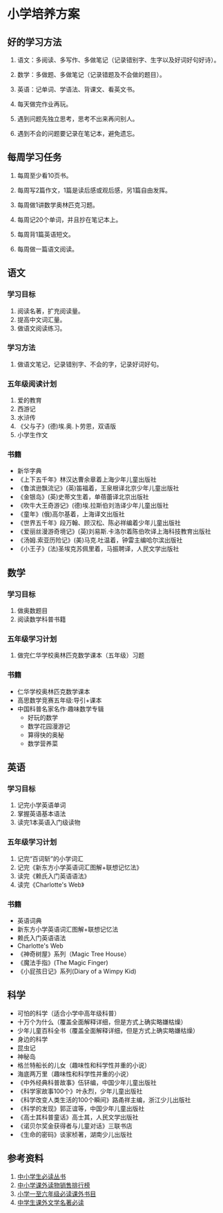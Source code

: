 # 小学培养方案

## 好的学习方法

1. 语文：多阅读、多写作、多做笔记（记录错别字、生字以及好词好句好诗）。

2. 数学：多做题、多做笔记（记录错题及不会做的题目）。

3. 英语：记单词、学语法、背课文、看英文书。

4. 每天做完作业再玩。

5. 遇到问题先独立思考，思考不出来再问别人。

6. 遇到不会的问题要记录在笔记本，避免遗忘。

## 每周学习任务

1. 每周至少看10页书。

2. 每周写2篇作文，1篇是读后感或观后感，另1篇自由发挥。

3. 每周做1讲数学奥林匹克习题。

4. 每周记20个单词，并且抄在笔记本上。

5. 每周背1篇英语短文。

6. 每周做一篇语文阅读。

## 语文

### 学习目标
1. 阅读名著，扩充阅读量。
2. 提高中文词汇量。
3. 做语文阅读练习。

### 学习方法
1. 做语文笔记，记录错别字、不会的字，记录好词好句。

### 五年级阅读计划
1. 爱的教育
2. 西游记
3. 水浒传
4. 《父与子》(德)埃.奥.卜劳恩，双语版
5. 小学生作文

### 书籍
- 新华字典
- 《上下五千年》林汉达曹余章着上海少年儿童出版社
- 《鲁滨逊飘流记》(英)笛福着，王泉根译北京少年儿童出版社
- 《金银岛》(英)史蒂文生着，单蓓蕾译北京出版社
- 《吹牛大王奇游记》(德)埃.拉斯伯刘浩译少年儿童出版社
- 《童年》(俄)高尔基着，上海译文出版社
- 《世界五千年》段万翰、顾汉松、陈必祥编着少年儿童出版社
- 《爱丽丝漫游奇境记》(英)刘易斯.卡洛尔着陈伯吹译上海科技教育出版社
- 《汤姆.索亚历险记》(美)马克.吐温着，钟雷主编哈尔滨出版社
- 《小王子》(法)圣埃克苏佩里着，马振聘译，人民文学出版社

## 数学

### 学习目标

1. 做奥数题目
2. 阅读数学科普书籍

### 五年级学习计划
1. 做完仁华学校奥林匹克数学课本（五年级）习题

### 书籍

- 仁华学校奥林匹克数学课本
- 高思数学竞赛五年级:导引+课本
- 中国科普名家名作·趣味数学专辑
    - 好玩的数学
    - 数学花园漫游记
    - 算得快的奥秘
    - 数学营养菜

## 英语

### 学习目标

1. 记完小学英语单词
2. 掌握英语基本语法
3. 读完1本英语入门级读物

### 五年级学习计划

1. 记完“百词斩”的小学词汇
2. 记完《新东方小学英语词汇图解+联想记忆法》
3. 读完《赖氏入门英语语法》
4. 读完《Charlotte's Web》

### 书籍

- 英语词典
- 新东方小学英语词汇图解+联想记忆法
- 赖氏入门英语语法
- Charlotte's Web
- 《神奇树屋》系列（Magic Tree House）
- 《魔法手指》(The Magic Finger)
- 《小屁孩日记》系列(Diary of a Wimpy Kid)

## 科学

- 可怕的科学（适合小学中高年级科普）
- 十万个为什么（覆盖全面解释详细，但是方式上确实略嫌枯燥）
- 少年儿童百科全书（覆盖全面解释详细，但是方式上确实略嫌枯燥）
- 身边的科学
- 昆虫记
- 神秘岛
- 格兰特船长的儿女（趣味性和科学性并重的小说）
- 海底两万里（趣味性和科学性并重的小说）
- 《中外经典科普故事》伍钚编，中国少年儿童出版社
- 《科学家故事100个》叶永烈，少年儿童出版社
- 《科学改变人类生活的100个瞬间》路甬祥主编，浙江少儿出版社
- 《科学的发现》郭正谊等，中国少年儿童出版社
- 《高士其科普童话》高士其，人民文学出版社
- 《诺贝尔奖金获得者与儿童对话》三联书店
- 《生命的密码》谈家桢著，湖南少儿出版社

## 参考资料

1. [中小学生必读丛书](https://www.amazon.cn/s?_encoding=UTF8&field-keywords=%E4%B8%AD%E5%B0%8F%E5%AD%A6%E7%94%9F%E6%96%B0%E8%AF%BE%E6%A0%87%E5%BF%85%E8%AF%BB%E4%B8%9B%E4%B9%A6&search-alias=books)
2. [中小学课外读物销售排行榜](https://www.amazon.cn/gp/bestsellers/books/658793051/ref=zg_bs_unv_b_4_660830051_1)
3. [小学一至六年级必读课外书目](http://www.eol.cn/html/jijiao/xiao/wap/m2016bdsm/index.shtml)
4. [中学生课外文学名著必读](https://book.douban.com/series/4492)
